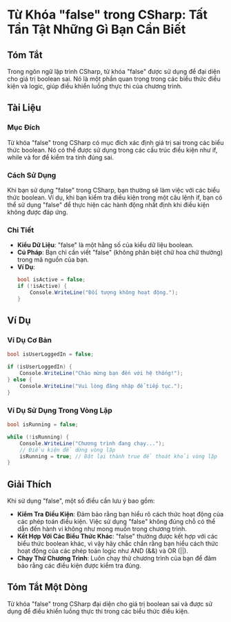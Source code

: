 <!--
Meta Description: # Từ Khóa "false" trong CSharp: Tất Tần Tật Những Gì Bạn Cần Biết ## Tóm Tắt Trong ngôn ngữ lập trình CSharp, từ khóa "false" được sử dụng để đại diện...
Meta Keywords: false, trong, điều, bạn, các
-->

# Từ Khóa "false" trong CSharp: Tất Tần Tật Những Gì Bạn Cần Biết

## Tóm Tắt
Trong ngôn ngữ lập trình CSharp, từ khóa "false" được sử dụng để đại diện cho giá trị boolean sai. Nó là một phần quan trọng trong các biểu thức điều kiện và logic, giúp điều khiển luồng thực thi của chương trình.

## Tài Liệu
### Mục Đích
Từ khóa "false" trong CSharp có mục đích xác định giá trị sai trong các biểu thức boolean. Nó có thể được sử dụng trong các cấu trúc điều kiện như if, while và for để kiểm tra tính đúng sai.

### Cách Sử Dụng
Khi bạn sử dụng "false" trong CSharp, bạn thường sẽ làm việc với các biểu thức boolean. Ví dụ, khi bạn kiểm tra điều kiện trong một câu lệnh if, bạn có thể sử dụng "false" để thực hiện các hành động nhất định khi điều kiện không được đáp ứng.

### Chi Tiết
- **Kiểu Dữ Liệu**: "false" là một hằng số của kiểu dữ liệu boolean.
- **Cú Pháp**: Bạn chỉ cần viết "false" (không phân biệt chữ hoa chữ thường) trong mã nguồn của bạn.
- **Ví Dụ**: 
  ```csharp
  bool isActive = false;
  if (!isActive) {
      Console.WriteLine("Đối tượng không hoạt động.");
  }
  ```

## Ví Dụ
### Ví Dụ Cơ Bản
```csharp
bool isUserLoggedIn = false;

if (isUserLoggedIn) {
    Console.WriteLine("Chào mừng bạn đến với hệ thống!");
} else {
    Console.WriteLine("Vui lòng đăng nhập để tiếp tục.");
}
```
### Ví Dụ Sử Dụng Trong Vòng Lặp
```csharp
bool isRunning = false;

while (!isRunning) {
    Console.WriteLine("Chương trình đang chạy...");
    // Điều kiện để dừng vòng lặp
    isRunning = true; // Đặt lại thành true để thoát khỏi vòng lặp
}
```

## Giải Thích
Khi sử dụng "false", một số điều cần lưu ý bao gồm:
- **Kiểm Tra Điều Kiện**: Đảm bảo rằng bạn hiểu rõ cách thức hoạt động của các phép toán điều kiện. Việc sử dụng "false" không đúng chỗ có thể dẫn đến hành vi không như mong muốn trong chương trình.
- **Kết Hợp Với Các Biểu Thức Khác**: "false" thường được kết hợp với các biểu thức boolean khác, vì vậy hãy chắc chắn rằng bạn hiểu cách thức hoạt động của các phép toán logic như AND (&&) và OR (||).
- **Chạy Thử Chương Trình**: Luôn chạy thử chương trình của bạn để đảm bảo rằng các điều kiện được kiểm tra đúng.

## Tóm Tắt Một Dòng
Từ khóa "false" trong CSharp đại diện cho giá trị boolean sai và được sử dụng để điều khiển luồng thực thi trong các biểu thức điều kiện.